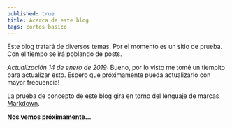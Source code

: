 ```yaml
---
published: true
title: Acerca de este blog
tags: cortos basico
---
```

Este blog tratará de diversos temas. Por el momento es un sitio de prueba. Con el tiempo se irá poblando de posts.

*Actualización 14 de enero de 2019:*
Bueno, por lo visto me tomé un tiempito para actualizar esto. Espero que próximamente pueda actualizarlo con mayor frecuencia!

La prueba de concepto de este blog gira en torno del lenguaje de marcas [Markdown](http://daringfireball.net/projects/markdown/).

**Nos vemos próximamente...**
